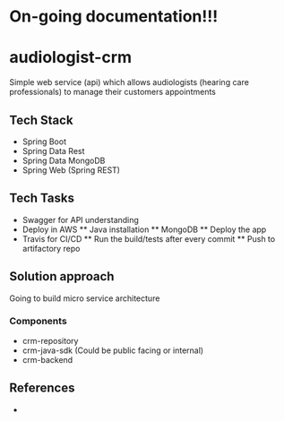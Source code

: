 # On-going documentation!!!

# audiologist-crm
Simple web service (api) which allows audiologists (hearing care professionals) to manage their customers appointments

## Tech Stack
* Spring Boot
* Spring Data Rest
* Spring Data MongoDB
* Spring Web (Spring REST)

## Tech Tasks
* Swagger for API understanding
* Deploy in AWS
** Java installation
** MongoDB
** Deploy the app
* Travis for CI/CD
** Run the build/tests after every commit
** Push to artifactory repo

## Solution approach
Going to build micro service architecture 
### Components 
* crm-repository
* crm-java-sdk (Could be public facing or internal)
* crm-backend

## References
* 


